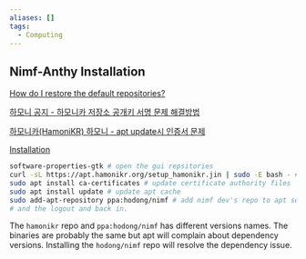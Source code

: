 ```yaml
---
aliases: []
tags:
  - Computing
---
```

## Nimf-Anthy Installation

[How do I restore the default repositories?](https://askubuntu.com/questions/124017/how-do-i-restore-the-default-repositories)

[하모니 공지 - 하모니카 저장소 공개키 서명 문제 해결방법](https://hamonikr.org/hamoni_notice/91981)

[하모니카(HamoniKR) 하모니 - apt update시 인증서 문제](https://hamonikr.org/hamoni_board/106932)

[Installation](https://nimf-i18n.gitlab.io/installation/)

```bash
software-properties-gtk # open the gui repsitories 
curl -sL https://apt.hamonikr.org/setup_hamonikr.jin | sudo -E bash - # add the Hamonikr repos to apt sources
sudo apt install ca-certificates # update certificate authority files
sudo apt install update # update apt cache
sudo add-apt-repository ppa:hodong/nimf # add nimf dev's repo to apt source
# and the logout and back in.
```

The `hamonikr` repo and `ppa:hodong/nimf` has different versions names. The binaries are probably the same but apt will complain about dependency versions. Installing the `hodong/nimf` repo will resolve the dependency issue.
